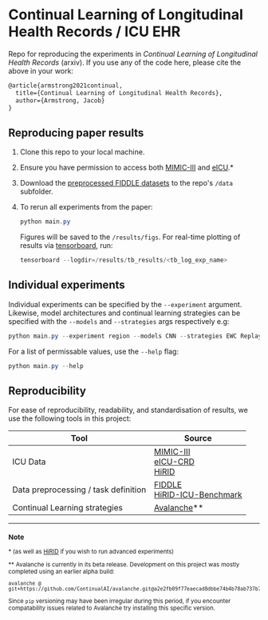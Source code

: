# Continual Learning of Longitudinal Health Records / ICU EHR

Repo for reproducing the experiments in *Continual Learning of Longitudinal Health Records* (arxiv). If you use any of the code here, please cite the above in your work:

```latex
@article{armstrong2021continual,
  title={Continual Learning of Longitudinal Health Records},
  author={Armstrong, Jacob}
}
```

## Reproducing paper results

1. Clone this repo to your local machine.
   
2. Ensure you have permission to access both [MIMIC-III](https://www.physionet.org/content/mimiciii/1.4/) and [eICU](https://www.physionet.org/content/eicu-crd/2.0/).\*
   
3. Download the [preprocessed FIDDLE datasets](https://physionet.org/files/mimic-eicu-fiddle-feature/1.0.0/0) to the repo's `/data` subfolder.

4. To rerun all experiments from the paper:
   ```powershell
   python main.py
   ```
   Figures will be saved to the `/results/figs`. For real-time plotting of results via [tensorboard](https://www.tensorflow.org/tensorboard), run:
   ```powershell
   tensorboard --logdir=/results/tb_results/<tb_log_exp_name>
   ```

## Individual experiments

Individual experiments can be specified by the `--experiment` argument. Likewise, model architectures and continual learning strategies can be specified with the `--models` and `--strategies` args respectively e.g:

```powershell
python main.py --experiment region --models CNN --strategies EWC Replay
```

For a list of permissable values, use the `--help` flag:

```powershell
python main.py --help
```

## Reproducibility

For ease of reproducibility, readability, and standardisation of results, we use the following tools in this project:

| Tool                        | Source               |
|-----------------------------|----------------------|
|ICU Data                     | [MIMIC-III](https://www.physionet.org/content/mimiciii/1.4/)<br> [eICU-CRD](https://www.physionet.org/content/eicu-crd/2.0/)<br> [HiRID](https://physionet.org/content/hirid/1.1.1/) |
| Data preprocessing / task definition | [FIDDLE](https://www.physionet.org/content/mimic-eicu-fiddle-feature/1.0.0/)<br> [HiRID-ICU-Benchmark](https://openreview.net/forum?id=SnC9rUeqiqd) |
|Continual Learning strategies| [Avalanche](https://avalanche.continualai.org/)\*\*

---

<sup>

### Note

\* (as well as [HiRID](https://physionet.org/content/hirid/1.1.1/) if you wish to run advanced experiments)

\** Avalanche is currently in its beta release. Development on this project was mostly completed using an earlier alpha build:
```
avalanche @ git+https://github.com/ContinualAI/avalanche.git@a2e2fb09f77eaecad8dbbe74b4b78ab737b7e464
```
Since `pip` versioning may have been irregular during this period, if you encounter compatability issues related to Avalanche try installing this specific version.

</sup>